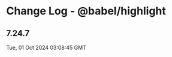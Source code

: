 # Change Log - @babel/highlight

<!-- This log was last generated on Tue, 01 Oct 2024 03:08:45 GMT and should not be manually modified. -->

<!-- Start content -->

## 7.24.7

Tue, 01 Oct 2024 03:08:45 GMT
